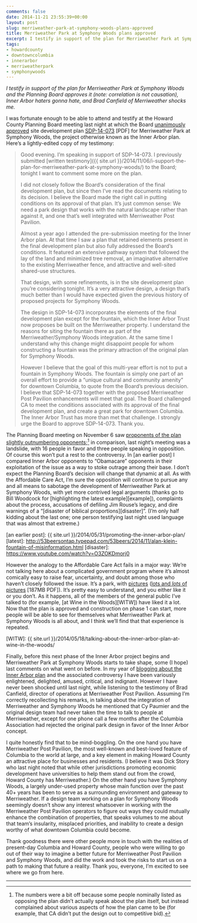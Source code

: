 ```yaml
---
comments: false
date: 2014-11-21 23:55:39+00:00
layout: post
slug: merriweather-park-at-symphony-woods-plans-approved
title: Merriweather Park at Symphony Woods plans approved
excerpt: I testify in support of the plan for Merriweather Park at Symphony Woods and the Planning Board approves it (note that correlation is not causation).
tags:
- howardcounty
- downtowncolumbia
- innerarbor
- merriweatherpark
- symphonywoods
---
```


_I testify in support of the plan for Merriweather Park at Symphony
Woods and the Planning Board approves it (note: correlation is not
causation), Inner Arbor haters gonna hate, and Brad Canfield of
Merriweather shocks me._

I was fortunate enough to be able to attend and testify at the Howard
County Planning Board meeting last night at which the Board
[unanimously approved][] site development plan [SDP-14-073][] [PDF]
for Merriweather Park at Symphony Woods, the project otherwise known
as the Inner Arbor plan. Here’s a lightly-edited copy of my testimony:

[unanimously approved]: http://www.baltimoresun.com/news/maryland/howard/columbia/ph-ho-cf-inner-arbor-1127-2-20141120-story.html
[SDP-14-073]: http://www.howardcountymd.gov/WorkArea/linkit.aspx?LinkIdentifier=id&ItemID=6442476895&libID=6442476887

> Good evening. I’m speaking in support of SDP-14-073. I previously
> submitted [written testimony]({{ site.url }}/2014/11/06/i-support-the-plan-for-merriweather-park-at-symphony-woods/)
> to the Board; tonight I want to comment some more on the plan.
>
> I did not closely follow the Board’s consideration of the final
> development plan, but since then I’ve read the documents relating to
> its decision. I believe the Board made the right call in putting
> conditions on its approval of that plan. It’s just common sense: We
> need a park design that works with the natural landscape rather than
> against it, and one that’s well integrated with Merriweather Post
> Pavilion.
>
> Almost a year ago I attended the pre-submission meeting for the
> Inner Arbor plan. At that time I saw a plan that retained elements
> present in the final development plan but also fully addressed the
> Board’s conditions. It featured an extensive pathway system that
> followed the lay of the land and minimized tree removal, an
> imaginative alternative to the existing Merriweather fence, and
> attractive and well-sited shared-use structures.
>
> That design, with some refinements, is in the site development plan
> you’re considering tonight. It’s a very attractive design, a design
> that’s much better than I would have expected given the previous
> history of proposed projects for Symphony Woods.
>
> The design in SDP-14-073 incorporates the elements of the final
> development plan except for the fountain, which the Inner Arbor
> Trust now proposes be built on the Merriweather property. I
> understand the reasons for siting the fountain there as part of the
> Merriweather/Symphony Woods integration. At the same time I
> understand why this change might disappoint people for whom
> constructing a fountain was the primary attraction of the original
> plan for Symphony Woods.
>
> However I believe that the goal of this multi-year effort is not to
> put a fountain in Symphony Woods. The fountain is simply one part of
> an overall effort to provide a “unique cultural and community
> amenity” for downtown Columbia, to quote from the Board’s previous
> decision. I believe that SDP-14-073 together with the proposed
> Merriweather Post Pavilion enhancements will meet that goal. The
> Board challenged CA to meet the conditions associated with its
> approval of the final development plan, and create a great park for
> downtown Columbia. The Inner Arbor Trust has more than met that
> challenge. I strongly urge the Board to approve SDP-14-073. Thank
> you.

The Planning Board meeting on November 6 saw [proponents of the plan
slightly outnumbering opponents][outnumbering];[^1] in comparison,
last night’s meeting was a landslide, with 16 people in favor and
three people speaking in opposition. Of course this won’t put a rest
to the controversy. In [an earlier post] I compared Inner Arbor
opponents to “Obamacare” opponents in their exploitation of the issue
as a way to stoke outrage among their base. I don’t expect the
Planning Board’s decision will change that dynamic at all. As with the
Affordable Care Act, I’m sure the opposition will continue to pursue
any and all means to sabotage the development of Merriweather Park at
Symphony Woods, with yet more contrived legal arguments (thanks go to
Bill Woodcock for [highlighting the latest example][example]),
complaints about the process, accusations of defiling Jim Rouse’s
legacy, and dire warnings of a “[disaster of biblical
proportions][disaster]”. (I’m only half kidding about the last one;
one person testifying last night used language that was almost that
extreme.)

[outnumbering]: http://www.baltimoresun.com/news/maryland/howard/columbia/ph-ho-cf-inner-arbor-planning-board-20141106-story.html
[an earlier post]: {{ site.url }}/2014/05/31/promoting-the-inner-arbor-plan/
[latest]: http://53beersontap.typepad.com/53beers/2014/11/alan-klein-fountain-of-misinformation.html
[disaster]: https://www.youtube.com/watch?v=O3ZOKDmorj0

However the analogy to the Affordable Care Act fails in a major way:
We’re not talking here about a complicated government program where
it’s almost comically easy to raise fear, uncertainty, and doubt among
those who haven’t closely followed the issue. It’s a park, with
[pictures][] ([lots and _lots_ of pictures][lots] [187MB PDF]). It’s
pretty easy to understand, and you either like it or you don’t. As it
happens, all of the members of the general public I’ve talked to (for
example, [at Wine in the Woods][WITW]) have liked it a lot. Now that
the plan is approved and construction on phase 1 can start, more
people will be able to see for themselves what Merriweather Park at
Symphony Woods is all about, and I think we’ll find that that
experience is repeated.

[pictures]: http://inartrust.org/theplan/
[lots]: https://www.dropbox.com/s/1od1rwed2tp52bt/MPSW%20by%20Numbers%20140406.pdf
[WITW]: {{ site.url }}/2014/05/18/talking-about-the-inner-arbor-plan-at-wine-in-the-woods/

Finally, before this next phase of the Inner Arbor project begins and
Merriweather Park at Symphony Woods starts to take shape, some (I
hope) last comments on what went on before. In my year of [blogging
about the Inner Arbor plan](/tag/innerarbor/) and the associated
controversy I have been variously enlightened, delighted, amused,
critical, and indignant. However I have never been shocked until last
night, while listening to the testimony of Brad Canfield, director of
operations at Merriweather Post Pavilion. Assuming I’m correctly
recollecting his remarks, in talking about the integration of
Merriweather and Symphony Woods he mentioned that Cy Paumier and the
original design team had never taken the time to talk to people at
Merriweather, except for one phone call a few months after the
Columbia Association had rejected the original park design in favor of
the Inner Arbor concept.

I quite honestly find that to be mind-boggling. On the one hand you
have Merriweather Post Pavilion, the most well-known and best-loved
feature of Columbia to the world at large, and a key element in making
Howard County an attractive place for businesses and residents. (I
believe it was Dick Story who last night noted that while other
jurisdictions promoting economic development have universities to help
them stand out from the crowd, Howard County has Merriweather.) On the
other hand you have Symphony Woods, a largely under-used property
whose main function over the past 40+ years has been to serve as a
surrounding environment and gateway to Merriweather. If a design team
working on a plan for Symphony Woods seemingly doesn’t show any
interest whatsoever in working with the Merriweather Post Pavilion
operators to figure out ways they could mutually enhance the
combination of properties, that speaks volumes to me about that team’s
insularity, misplaced priorities, and inability to create a design
worthy of what downtown Columbia could become.

Thank goodness there were other people more in touch with the
realities of present-day Columbia and Howard County, people who were
willing to go out of their way to imagine a better future for
Merriweather Post Pavilion and Symphony Woods, and did the work and
took the risks to start us on a path to making that future a
reality. Thank you, everyone, I’m excited to see where we go from
here.

* * *

[^1]: The numbers were a bit off because some people nominally listed as opposing the plan didn’t actually speak about the plan itself, but instead complained about various aspects of how the plan came to be (for example, that CA didn’t put the design out to competitive bid).
